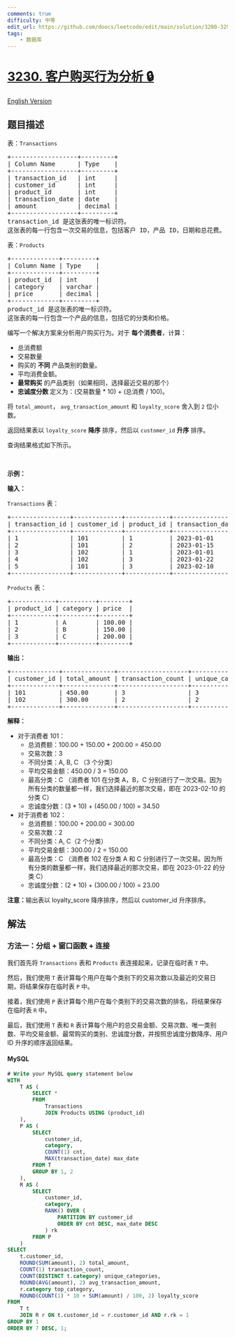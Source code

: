 ```yaml
---
comments: true
difficulty: 中等
edit_url: https://github.com/doocs/leetcode/edit/main/solution/3200-3299/3230.Customer%20Purchasing%20Behavior%20Analysis/README.md
tags:
    - 数据库
---
```


<!-- problem:start -->

# [3230. 客户购买行为分析 🔒](https://leetcode.cn/problems/customer-purchasing-behavior-analysis)

[English Version](/solution/3200-3299/3230.Customer%20Purchasing%20Behavior%20Analysis/README_EN.md)

## 题目描述

<!-- description:start -->

<p>表：<code>Transactions</code></p>

<pre>
+------------------+---------+
| Column Name      | Type    |
+------------------+---------+
| transaction_id   | int     |
| customer_id      | int     |
| product_id       | int     |
| transaction_date | date    |
| amount           | decimal |
+------------------+---------+
transaction_id 是这张表的唯一标识符。
这张表的每一行包含一次交易的信息，包括客户 ID，产品 ID，日期和总花费。
</pre>

<p>表：<code>Products</code></p>

<pre>
+-------------+---------+
| Column Name | Type    |
+-------------+---------+
| product_id  | int     |
| category    | varchar |
| price       | decimal |
+-------------+---------+
product_id 是这张表的唯一标识符。
这张表的每一行包含一个产品的信息，包括它的分类和价格。
</pre>

<p>编写一个解决方案来分析用户购买行为。对于 <strong>每个消费者</strong>，计算：</p>

<ul>
	<li>总消费额</li>
	<li>交易数量</li>
	<li>购买的 <strong>不同</strong> 产品类别的数量。</li>
	<li>平均消费金额。</li>
	<li><strong>最常购买</strong> 的产品类别（如果相同，选择最近交易的那个）</li>
	<li><strong>忠诚度分数 </strong>定义为：(交易数量 * 10) + (总消费&nbsp;/ 100)。</li>
</ul>

<p>将&nbsp;<code>total_amount</code>，&nbsp;<code>avg_transaction_amount</code>&nbsp;和&nbsp;<code>loyalty_score</code>&nbsp;舍入到&nbsp;<code>2</code> 位小数。</p>

<p>返回结果表以&nbsp;<code>loyalty_score</code>&nbsp;<strong>降序</strong> 排序，然后以<em>&nbsp;</em><code>customer_id</code><em>&nbsp;</em><strong>升序</strong><em> </em>排序。</p>

<p>查询结果格式如下所示。</p>

<p>&nbsp;</p>

<p><strong class="example">示例：</strong></p>

<div class="example-block">
<p><strong>输入：</strong></p>

<p><code>Transactions</code> 表：</p>

<pre class="example-io">
+----------------+-------------+------------+------------------+--------+
| transaction_id | customer_id | product_id | transaction_date | amount |
+----------------+-------------+------------+------------------+--------+
| 1              | 101         | 1          | 2023-01-01       | 100.00 |
| 2              | 101         | 2          | 2023-01-15       | 150.00 |
| 3              | 102         | 1          | 2023-01-01       | 100.00 |
| 4              | 102         | 3          | 2023-01-22       | 200.00 |
| 5              | 101         | 3          | 2023-02-10       | 200.00 |
+----------------+-------------+------------+------------------+--------+
</pre>

<p><code>Products</code> 表：</p>

<pre class="example-io">
+------------+----------+--------+
| product_id | category | price  |
+------------+----------+--------+
| 1          | A        | 100.00 |
| 2          | B        | 150.00 |
| 3          | C        | 200.00 |
+------------+----------+--------+
</pre>

<p><strong>输出：</strong></p>

<pre class="example-io">
+-------------+--------------+-------------------+-------------------+------------------------+--------------+---------------+
| customer_id | total_amount | transaction_count | unique_categories | avg_transaction_amount | top_category | loyalty_score |
+-------------+--------------+-------------------+-------------------+------------------------+--------------+---------------+
| 101         | 450.00       | 3                 | 3                 | 150.00                 | C            | 34.50         |
| 102         | 300.00       | 2                 | 2                 | 150.00                 | C            | 23.00         |
+-------------+--------------+-------------------+-------------------+------------------------+--------------+---------------+
</pre>

<p><strong>解释：</strong></p>

<ul>
	<li>对于消费者 101：
	<ul>
		<li>总消费额：100.00 + 150.00 + 200.00 = 450.00</li>
		<li>交易次数：3</li>
		<li>不同分类：A, B, C （3 个分类）</li>
		<li>平均交易金额：450.00 / 3 = 150.00</li>
		<li>最高分类：C （消费者 101 在分类 A，B，C 分别进行了一次交易。因为所有分类的数量都一样，我们选择最近的那次交易，即在 2023-02-10 的分类&nbsp;C）</li>
		<li>忠诚度分数：(3 * 10) + (450.00 / 100) = 34.50</li>
	</ul>
	</li>
	<li>对于消费者 102：
	<ul>
		<li>总消费额：100.00 + 200.00 = 300.00</li>
		<li>交易次数：2</li>
		<li>不同分类：A, C（2 个分类）</li>
		<li>平均交易金额：300.00 / 2 = 150.00</li>
		<li>最高分类：C （消费者 102 在分类 A 和 C 分别进行了一次交易。因为所有分类的数量都一样，我们选择最近的那次交易，即在 2023-01-22 的分类&nbsp;C）</li>
		<li>忠诚度分数：(2 * 10) + (300.00 / 100) = 23.00</li>
	</ul>
	</li>
</ul>

<p><strong>注意：</strong>输出表以&nbsp;loyalty_score 降序排序，然后以&nbsp;customer_id 升序排序。</p>
</div>

<!-- description:end -->

## 解法

<!-- solution:start -->

### 方法一：分组 + 窗口函数 + 连接

我们首先将 `Transactions` 表和 `Products` 表连接起来，记录在临时表 `T` 中。

然后，我们使用 `T` 表计算每个用户在每个类别下的交易次数以及最近的交易日期，将结果保存在临时表 `P` 中。

接着，我们使用 `P` 表计算每个用户在每个类别下的交易次数的排名，将结果保存在临时表 `R` 中。

最后，我们使用 `T` 表和 `R` 表计算每个用户的总交易金额、交易次数、唯一类别数、平均交易金额、最常购买的类别、忠诚度分数，并按照忠诚度分数降序、用户 ID 升序的顺序返回结果。

<!-- tabs:start -->

#### MySQL

```sql
# Write your MySQL query statement below
WITH
    T AS (
        SELECT *
        FROM
            Transactions
            JOIN Products USING (product_id)
    ),
    P AS (
        SELECT
            customer_id,
            category,
            COUNT(1) cnt,
            MAX(transaction_date) max_date
        FROM T
        GROUP BY 1, 2
    ),
    R AS (
        SELECT
            customer_id,
            category,
            RANK() OVER (
                PARTITION BY customer_id
                ORDER BY cnt DESC, max_date DESC
            ) rk
        FROM P
    )
SELECT
    t.customer_id,
    ROUND(SUM(amount), 2) total_amount,
    COUNT(1) transaction_count,
    COUNT(DISTINCT t.category) unique_categories,
    ROUND(AVG(amount), 2) avg_transaction_amount,
    r.category top_category,
    ROUND(COUNT(1) * 10 + SUM(amount) / 100, 2) loyalty_score
FROM
    T t
    JOIN R r ON t.customer_id = r.customer_id AND r.rk = 1
GROUP BY 1
ORDER BY 7 DESC, 1;
```

<!-- tabs:end -->

<!-- solution:end -->

<!-- problem:end -->
